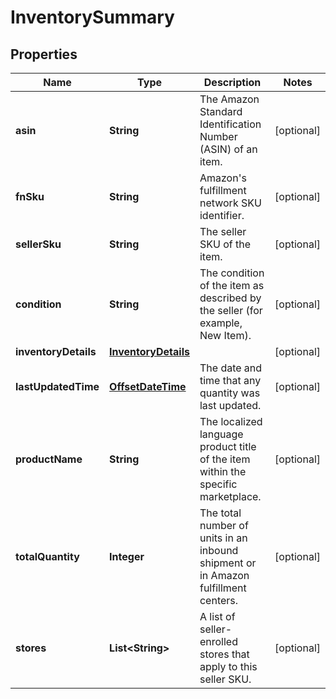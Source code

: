 
# InventorySummary

## Properties
Name | Type | Description | Notes
------------ | ------------- | ------------- | -------------
**asin** | **String** | The Amazon Standard Identification Number (ASIN) of an item. |  [optional]
**fnSku** | **String** | Amazon&#39;s fulfillment network SKU identifier. |  [optional]
**sellerSku** | **String** | The seller SKU of the item. |  [optional]
**condition** | **String** | The condition of the item as described by the seller (for example, New Item). |  [optional]
**inventoryDetails** | [**InventoryDetails**](InventoryDetails.md) |  |  [optional]
**lastUpdatedTime** | [**OffsetDateTime**](OffsetDateTime.md) | The date and time that any quantity was last updated. |  [optional]
**productName** | **String** | The localized language product title of the item within the specific marketplace. |  [optional]
**totalQuantity** | **Integer** | The total number of units in an inbound shipment or in Amazon fulfillment centers. |  [optional]
**stores** | **List&lt;String&gt;** | A list of seller-enrolled stores that apply to this seller SKU. |  [optional]



